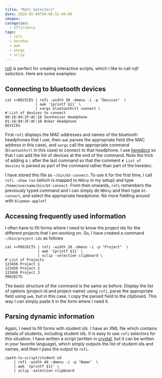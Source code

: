 ```yaml
---
title: "Rofi Selectors"
date: 2020-05-09T00:00:51-04:00
images: 
categories: 
  - efficiency
tags: 
  - rofi
  - heredoc
  - awk
  - xargs
  - xclip
---
```


[rofi][rofi] is perfect for creating interactive scripts, which I like to call _rofi selectors_.  Here are some examples:

<!--more-->

[rofi]: https://github.com/davatorium/rofi
[dmenu-extended]: https://github.com/MarkHedleyJones/dmenu-extended

## Connecting to bluetooth devices

```
cat <<DEVICES | rofi -width 30 -dmenu -i -p "Devices"  \
              | awk '{printf $1}' \
              | xargs bluetoothctl connect \
# List of devices to connect
00:16:94:2F:AC:18 Sennheiser Headphone
01:16:94:2F:AC:18 Anker Headphone
DEVICES
```

First `rofi` displays the MAC addresses and names of the bluetooth headphones
that I use, then `awk` parses the appropriate field (the MAC address in this
case), and `xargs` call the appropriate command (`bluetoothctl` in this case)
to connect to that headphone. I use [heredocs][heredocs]  so that I can add
the list of devices at the end of the command. Note the trick of adding a `\`
after the last command so that the comment `# List of devices` is parsed as
part of the command rather than part of the heredoc. 

[heredocs]: https://linuxhint.com/bash-heredoc-tutorial/

I have stored this file as `~/bin/bt-connect`. To use it for the first time, I
call `rofi -show run` (which is mapped to `MOD+p` in my setup) and type
`/home/username/bin/bt-connect`. From then onwards, `rofi` remembers the
previously typed command and I can simply do `MDO+p` and then type
`bt-connect`, and select the appropriate headphone. No more fiddling around
with `blueman-applet`!

## Accessing frequently used information

I often have to fill forms where I need to know the project ids for the
different projects that I am working on. So, I have created a command
`~/bin/project-ids` as follows

```
cat <<PROJECTS | rofi -width 20 -dmenu -i -p "Project"  \
               | awk '{printf $1}' \
               | xclip -selection clipboard \
# List of Projects
123456 Project 1
123456 Project 2
123456 Project 3
PROJECTS
```

The basic structure of the command is the same as before. Display the list of
options (project-id and project-name) using `rofi`, parse the appropriate
field using `awk`, but in this case, I copy the parsed field to the clipboard.
This way I can simply paste it in the form where I need it.

## Parsing dynamic information

Again, I need to fill forms with student ids. I have an XML file which
contains details of students, including student ids. It is easy to use `rofi`
selectors for this situation. I have written a script (written in
[crystal][crystal], but it can be written in your favorite language), which
simply outputs the list of student-ids and names, and then I pass the output
to `rofi`.

```
/path-to-script/student-id
    | rofi -width 40 -dmenu -i -p "Name"  \
    | awk '{printf $1}' \
    | xclip -selection clipboard
```

[crystal]: https://crystal-lang.org/
